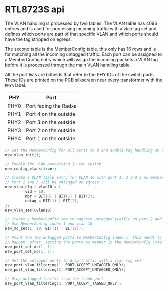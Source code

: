 # RTL8723S api

The VLAN handling is processed by two tables. The VLAN table has 4096 entries and is
used for processing incoming traffic with a vlan tag set and defines which ports
are part of that specific VLAN and which ports should have the tag stripped on
egress.

The second table is the MemberConfig table. this only has 16 rows and is for
matching all the incoming untagged traffic. Each port can be assigned to a
MemberConfig entry which will assign the incoming packets a VLAN tag before
it is processed through the main VLAN handling table.

All the port lists are bitfields that refer to the PHY IDs of the switch ports.
These IDs are printed on the PCB silkscreen near every transformer with
the `PHY%` label.

| PHY  | Port                  |
|------|-----------------------|
| PHY0 | Port facing the Radxa |
| PHY1 | Port 4 on the outside |
| PHY2 | Port 3 on the outside |
| PHY3 | Port 2 on the outside |
| PHY4 | Port 1 on the outside |

```c
// Set the MemberConfig for all ports to 0 and enable tag handling on the ports
nsw_vlan_init();

// Enable the VLAN processing in the switch
nsw_config_vlans(true);

// Create a VLAN table entry for VLAN 10 with port 1, 2 and 3 as members
// Port 2 and 3 will be untagged on egress
nsw_vlan_cfg_t vlan10 = {
		.vid = 10,
		.mbr = BIT(0) | BIT(1) | BIT(2),
		.untag = BIT(1) | BIT(2),
};
nsw_vlan_set(&vlan10);

// Create a MemberConfig row to ingress untagged traffic on port 2 and 3
// Use MemberConfig index 1 and vlan 10
nsw_mc_set(1, 10, BIT(1) | BIT(2));

// Point the two untagged ports to MemberConfig index 1. This needs to
// happen _after_ setting the ports as member in the MemberConfig itself
nsw_port_set_mc(1, 1);
nsw_port_set_mc(1, 2);

// Set the untagged ports to drop traffic with a vlan tag set
nsw_port_vlan_filtering(1, PORT_ACCEPT_UNTAGGED_ONLY);
nsw_port_vlan_filtering(2, PORT_ACCEPT_UNTAGGED_ONLY);

// Drop untagged traffic from the trunk port
nsw_port_vlan_filtering(2, PORT_ACCEPT_TAGGED_ONLY);
```